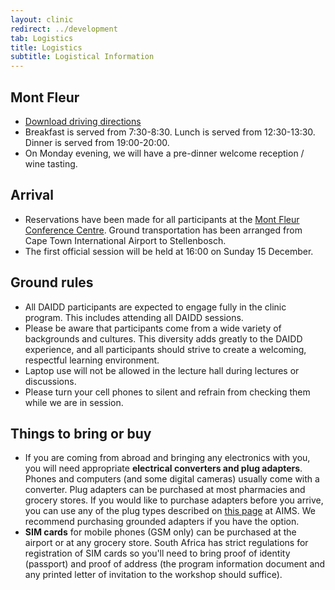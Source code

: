 ```yaml
---
layout: clinic
redirect: ../development
tab: Logistics
title: Logistics
subtitle: Logistical Information
---
```


## Mont Fleur
- [Download driving directions](./drivingDirections)
- Breakfast is served from 7:30-8:30. Lunch is served from 12:30-13:30. Dinner is served from 19:00-20:00.
- On Monday evening, we will have a pre-dinner welcome reception / wine tasting.

## Arrival

- Reservations have been made for all participants at the [Mont Fleur Conference Centre](https://www.montfleur.co.za). Ground transportation has been arranged from Cape Town International Airport to Stellenbosch.
- The first official session will be held at 16:00 on Sunday 15 December.

## Ground rules

- All DAIDD participants are expected to engage fully in the clinic program. This includes attending all DAIDD sessions.
- Please be aware that participants come from a wide variety of backgrounds and cultures. This diversity adds greatly to the DAIDD experience, and all participants should strive to create a welcoming, respectful learning environment.
- Laptop use will not be allowed in the lecture hall during lectures or discussions.
- Please turn your cell phones to silent and refrain from checking them while we are in session.

## Things to bring or buy

- If you are coming from abroad and bringing any electronics with you, you will need appropriate **electrical converters and plug adapters**. Phones and computers (and some digital cameras) usually come with a converter. Plug adapters can be purchased at most pharmacies and grocery stores. If you would like to purchase adapters before you arrive, you can use any of the plug types described on [this page](http://www.power-plugs-sockets.com/south-africa/) at AIMS. We recommend purchasing grounded adapters if you have the option.
- **SIM cards** for mobile phones (GSM only) can be purchased at the airport or at any grocery store. South Africa has strict regulations for registration of SIM cards so you'll need to bring proof of identity (passport) and proof of address (the program information document and any printed letter of invitation to the workshop should suffice).
